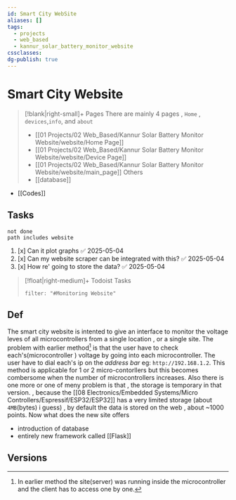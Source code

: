 ```yaml
---
id: Smart City WebSite
aliases: []
tags:
  - projects
  - web_based
  - kannur_solar_battery_monitor_website
cssclasses: 
dg-publish: true
---
```

# Smart City Website
>[!blank|right-small]+ Pages 
>There are mainly 4 pages , `Home` , `devices`,`info`, and `about`
>- [[01 Projects/02 Web_Based/Kannur Solar Battery Monitor Website/website/Home Page]]
>- [[01 Projects/02 Web_Based/Kannur Solar Battery Monitor Website/website/Device Page]]
>- [[01 Projects/02 Web_Based/Kannur Solar Battery Monitor Website/website/main_page]]
>Others
>- [[database]]
- [[Codes]]
## Tasks 

```tasks
not done 
path includes website

```

1. [x] Can it plot graphs ✅ 2025-05-04
2. [x] Can my website scraper can be integrated with this? ✅ 2025-05-04
3. [x] How re' going to store the data? ✅ 2025-05-04

>[!float|right-medium]+ Todoist Tasks 
>```todoist 
>filter: "#Monitoring Website"
>```

## Def
The smart city website is intented to give an interface to monitor the voltage leves of all microcontrollers from a single location , or a single site. The problem with earlier method[^1] is that the user have to check each's(microcontroller ) voltage by going into each microcontroller. The user have to dial each's ip on the *address bar* eg: `http://192.168.1.2`. This method is applicable for 1 or 2 micro-contorllers  but this becomes combersome when the number of microcontrollers increases. Also there is one more or one of meny problem is that , the storage is temporary in that version. , because the [[08 Electronics/Embedded Systems/Micro Controllers/Espressif/ESP32/ESP32]] has a very limited storage (about `4MB`(bytes)  i guess) , by default the data is stored on the web , about ~1000 points. Now what does the new site offers
- introduction of database 
- entirely new framework called [[Flask]] 
## Versions

[^1]: In earlier method the site(server) was running inside the microcontroller and the client has to access one by one.  